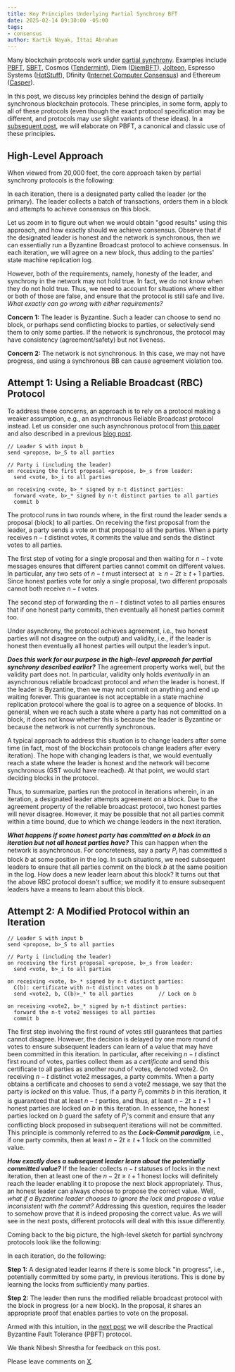 ```yaml
---
title: Key Principles Underlying Partial Synchrony BFT
date: 2025-02-14 09:30:00 -05:00
tags:
- consensus
author: Kartik Nayak, Ittai Abraham
---
```


Many blockchain protocols work under [partial synchrony](https://decentralizedthoughts.github.io/2019-09-13-flavours-of-partial-synchrony/). Examples include [PBFT](https://pmg.csail.mit.edu/papers/osdi99.pdf), [SBFT](https://arxiv.org/abs/1804.01626), Cosmos ([Tendermint](https://arxiv.org/abs/1807.04938)), Diem ([DiemBFT](https://developers.diem.com/papers/diem-consensus-state-machine-replication-in-the-diem-blockchain/2021-08-17.pdf)), [Jolteon](https://arxiv.org/abs/2106.10362),  Espresso Systems ([HotStuff](https://eprint.iacr.org/2023/397.pdf)), Dfinity ([Internet Computer Consensus](https://eprint.iacr.org/2021/632.pdf)) and Ethereum ([Casper](https://arxiv.org/pdf/1710.09437)).

In this post, we discuss key principles behind the design of partially synchronous blockchain protocols. These principles, in some form, apply to all of these protocols (even though the exact protocol specification may be different, and protocols may use slight variants of these ideas). In a [subsequent post](https://decentralizedthoughts.github.io/2025-02-14-PBFT/), we will elaborate on PBFT, a canonical and classic use of these principles.

## High-Level Approach

When viewed from 20,000 feet, the core approach taken by partial synchrony protocols is the following:

In each iteration, there is a designated party called the leader (or the primary). The leader collects a batch of transactions, orders them in a block and attempts to achieve consensus on this block.

Let us zoom in to figure out when we would obtain "good results" using this approach, and how exactly should we achieve consensus. Observe that if the designated leader is honest and the network is synchronous, then we can essentially run a Byzantine Broadcast protocol to achieve consensus. In each iteration, we will agree on a new block, thus adding to the parties' state machine replication log.

However, both of the requirements, namely, honesty of the leader, and synchrony in the network may not hold true. In fact, we do not know when they do not hold true. Thus, we need to account for situations where either or both of those are false, and ensure that the protocol is still safe and live. *What exactly can go wrong with either requirements?*

**Concern 1:** The leader is Byzantine. Such a leader can choose to send no block, or perhaps send conflicting blocks to parties, or selectively send them to only some parties. If the network is synchronous, the protocol may have consistency (agreement/safety) but not liveness.

**Concern 2:** The network is not synchronous. In this case, we may not have progress, and using a synchronous BB can cause agreement violation too.

## Attempt 1: Using a Reliable Broadcast (RBC) Protocol

To address these concerns, an approach is to rely on a protocol making a weaker assumption, e.g., an asynchronous Reliable Broadcast protocol instead. Let us consider one such asynchronous protocol from [this paper](https://arxiv.org/pdf/2102.07240) and also described in a previous [blog post](https://decentralizedthoughts.github.io/2021-09-29-the-round-complexity-of-reliable-broadcast/).

```
// Leader S with input b
send <propose, b>_S to all parties

// Party i (including the leader)
on receiving the first proposal <propose, b>_s from leader:
  send <vote, b>_i to all parties

on receiving <vote, b>_* signed by n-t distinct parties:
  forward <vote, b>_* signed by n-t distinct parties to all parties
  commit b
```

The protocol runs in two rounds where, in the first round the leader sends a proposal (block) to all parties. On receiving the first proposal from the leader, a party sends a vote on that proposal to all the parties. When a party receives $n-t$ distinct votes, it commits the value and sends the distinct votes to all parties. 

The first step of voting for a single proposal and then waiting for $n-t$ vote messages ensures that different parties cannot commit on different values. In particular, any two sets of $n-t$ must intersect at $\geq n-2t \geq t+1$ parties. Since honest parties vote for only a single proposal, two different proposals cannot both receive $n-t$ votes.

The second step of forwarding the $n-t$ distinct votes to all parties ensures that if one honest party commits, then eventually all honest parties commit too.

Under asynchrony, the protocol achieves agreement, i.e., two honest parties will not disagree on the output) and validity, i.e., if the leader is honest then eventually all honest parties will output the leader’s input.


***Does this work for our purpose in the high-level approach for partial synchrony described earlier?*** The agreement property works well, but the validity part does not. In particular, validity only holds *eventually* in an asynchronous reliable broadcast protocol and *when* the leader is honest. If the leader is Byzantine, then we may not commit on anything and end up waiting forever. This guarantee is not acceptable in a state machine replication protocol where the goal is to agree on a sequence of blocks. In general, when we reach such a state where a party has not committed on a block, it does not know whether this is because the leader is Byzantine or because the network is not currently synchronous.

A typical approach to address this situation is to change leaders after some time (in fact, most of the blockchain protocols change leaders after every iteration). The hope with changing leaders is that, we would eventually reach a state where the leader is honest and the network will become synchronous (GST would have reached). At that point, we would start deciding blocks in the protocol.

Thus, to summarize, parties run the protocol in iterations wherein, in an iteration, a designated leader attempts agreement on a block. Due to the agreement property of the reliable broadcast protocol, two honest parties will never disagree. However, it may be possible that not all parties commit within a time bound, due to which we change leaders in the next iteration.

***What happens if some honest party has committed on a block in an iteration but not all honest parties have?*** This can happen when the network is asynchronous. For concreteness, say a party $P_i$ has committed a block $b$ at some position in the log. In such situations, we need subsequent leaders to ensure that all parties commit on the block $b$ at the same position in the log. How does a new leader learn about this block? It turns out that the above RBC protocol doesn't suffice; we modify it to ensure subsequent leaders have a means to learn about this block.

## Attempt 2: A Modified Protocol within an Iteration

```
// Leader S with input b
send <propose, b>_S to all parties

// Party i (including the leader)
on receiving the first proposal <propose, b>_s from leader:
  send <vote, b>_i to all parties

on receiving <vote, b>_* signed by n-t distinct parties:
  C(b): certificate with n-t distinct votes on b
  send <vote2, b, C(b)>_* to all parties        // Lock on b
  
on receiving <vote2, b>_* signed by n-t distinct parties:
  forward the n-t vote2 messages to all parties
  commit b
```

The first step involving the first round of votes still guarantees that parties cannot disagree. However, the decision is delayed by one more round of votes to ensure subsequent leaders can learn of a value that may have been committed in this iteration. In particular, after receiving $n-t$ distinct first round of votes, parties collect them as a *certificate* and send this certificate to all parties as another round of votes, denoted vote2. On receiving $n-t$ distinct vote2 messages, a party commits. When a party obtains a certificate and chooses to send a vote2 message, we say that the party is *locked* on this value. Thus, if a party $P_i$ commits $b$ in this iteration, it is guaranteed that at least $n-t$ parties, and thus, at least $n-2t \geq t+1$ honest parties are locked on $b$ in this iteration. In essence, the honest parties locked on $b$ guard the safety of $P_i$'s commit and ensure that any conflicting block proposed in subsequent iterations will not be committed. This principle is commonly referred to as the ***Lock-Commit paradigm***, i.e., if one party commits, then at least $n-2t \geq t+1$ lock on the committed value. 

***How exactly does a subsequent leader learn about the potentially committed value?*** If the leader collects $n-t$ statuses of locks in the next iteration, then at least one of the $n-2t \geq t+1$ honest locks will definitely reach the leader enabling it to propose the next block appropriately. Thus, an honest leader can always choose to propose the correct value. Well, *what if a Byzantine leader chooses to ignore the lock and propose a value inconsistent with the commit?* Addressing this question, requires the leader to somehow prove that it is indeed proposing the correct value. As we will see in the next posts, different protocols will deal with this issue differently.

Coming back to the big picture, the high-level sketch for partial synchrony protocols look like the following:

In each iteration, do the following:

**Step 1:** A designated leader learns if there is some block "in progress", i.e., potentially committed by some party, in previous iterations. This is done by learning the locks from sufficiently many parties.

**Step 2:** The leader then runs the modified reliable broadcast protocol with the block in progress (or a new block). In the proposal, it shares an appropriate proof that enables parties to vote on the proposal.

Armed with this intuition, in the [next post](https://decentralizedthoughts.github.io/2025-02-14-PBFT/) we will describe the Practical Byzantine Fault Tolerance (PBFT) protocol.

We thank Nibesh Shrestha for feedback on this post.

Please leave comments on [X](https://x.com/kartik1507/status/1890808857456259516). 
